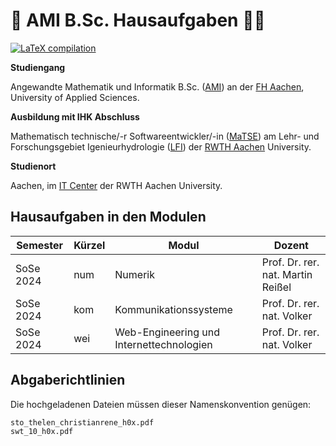 # :blue_book: AMI B.Sc. Hausaufgaben :student:

[![LaTeX compilation](https://github.com/cortex359/matse-aachen.ss23/actions/workflows/latexmk-vorlage.yml/badge.svg?branch=master)](https://github.com/cortex359/matse-aachen.ss23/actions/workflows/latexmk-vorlage.yml)


**Studiengang**

Angewandte Mathematik und Informatik B.Sc. ([AMI](https://www.fh-aachen.de/studium/angewandte-mathematik-und-informatik-bsc)) an der [FH Aachen](https://www.fh-aachen.de/), University of Applied Sciences.

**Ausbildung mit IHK Abschluss**

Mathematisch technische/-r Softwareentwickler/-in ([MaTSE](https://www.matse-ausbildung.de/startseite.html)) am Lehr- und Forschungsgebiet Igenieurhydrologie ([LFI](https://lfi.rwth-aachen.de/)) der [RWTH Aachen](https://www.rwth-aachen.de/) University.

**Studienort**

Aachen, im [IT Center](https://www.itc.rwth-aachen.de/cms/IT-Center/Lehre-Ausbildung/~letj/MATSE-Ausbildung) der RWTH Aachen University.


## Hausaufgaben in den Modulen

| Semester  | Kürzel | Modul                     | Dozent                           |
| --------- | ------ | ------------------------- | -------------------------------- |
| SoSe 2024 | num    | Numerik                   | Prof. Dr. rer. nat. Martin Reißel    |
| SoSe 2024 | kom    | Kommunikationssysteme           | Prof. Dr. rer. nat. Volker |
| SoSe 2024 | wei    | Web-Engineering und Internettechnologien               | Prof. Dr. rer. nat. Volker |

## Abgaberichtlinien

Die hochgeladenen Dateien müssen dieser Namenskonvention genügen:

    sto_thelen_christianrene_h0x.pdf
    swt_10_h0x.pdf
